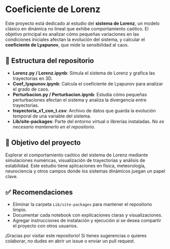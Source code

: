 <h1>Coeficiente de Lorenz</h1>

<p>Este proyecto está dedicado al estudio del <strong>sistema de Lorenz</strong>, un modelo clásico en dinámica no lineal que exhibe comportamiento caótico. El objetivo principal es analizar cómo pequeñas variaciones en las condiciones iniciales afectan la evolución del sistema, y calcular el <strong>coeficiente de Lyapunov</strong>, que mide la sensibilidad al caos.</p>

<h2>📁 Estructura del repositorio</h2>

<ul>
  <li><strong>Lorenz.py / Lorenz.ipynb</strong>: Simula el sistema de Lorenz y grafica las trayectorias en 3D.</li>
  <li><strong>Coef_lyapunov.ipynb</strong>: Calcula el coeficiente de Lyapunov para analizar el grado de caos.</li>
  <li><strong>Perturbacion.py / Perturbacion.ipynb</strong>: Estudia cómo pequeñas perturbaciones afectan el sistema y analiza la divergencia entre trayectorias.</li>
  <li><strong>trayectoria_x1_con_t.csv</strong>: Archivo de datos que guarda la evolución temporal de una variable del sistema.</li>
  <li><strong>Lib/site-packages</strong>: Parte del entorno virtual o librerías instaladas. <em>No es necesario mantenerlo en el repositorio.</em></li>
</ul>

<h2>🧠 Objetivo del proyecto</h2>
<p>Explorar el comportamiento caótico del sistema de Lorenz mediante simulaciones numéricas, visualización de trayectorias y análisis de estabilidad. Este estudio tiene aplicaciones en física, meteorología, neurociencia y otros campos donde los sistemas dinámicos juegan un papel clave.</p>

<h2>✅ Recomendaciones</h2>
<ul>
  <li>Eliminar la carpeta <code>Lib/site-packages</code> para mantener el repositorio limpio.</li>
  <li>Documentar cada notebook con explicaciones claras y visualizaciones.</li>
  <li>Agregar instrucciones de instalación y ejecución si se desea compartir el proyecto con otros usuarios.</li>
</ul>

<p>¡Gracias por visitar este repositorio! Si tienes sugerencias o quieres colaborar, no dudes en abrir un issue o enviar un pull request.</p>

